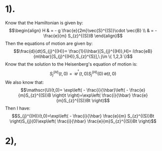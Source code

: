# 1).
Know that the Hamiltonian is given by:
$$\begin{align}
H & = - g \frac{e}{2m}\vec{S}^{(S)}\cdot \vec{B} \\
 & = - \frac{e}{m} S_{z}^{(S)}B
\end{align}$$
Then the equations of motion are given by:
$$\frac{d}{dt}S_{j}^{(H)}= \frac{1}{i\hbar}[S_{j}^{(H)},H]= i\frac{eB}{m\hbar}[S_{j}^{(H)},S_{z}^{S}],\ j\in \{ 1,2,3 \}$$
Know that the solution to the Heisenberg's equation of motion is:
$$S_{j}^{(H)}(t,0)= \mathscr{U}^{^{\dagger}}(t,0)S_{j}^{(H)}(0)\mathscr{U}(t,0)$$
We also know that:
$$\mathscr{U}(t,0)= \exp\left( - \frac{i}{\hbar}\left( - \frac{e}{m}S_{z}^{(S)}B \right)t \right)=\exp\left(  \frac{i}{\hbar} \frac{e}{m}S_{z}^{(S)}Bt \right)$$
Then I have:
$$S_{j}^{(H)}(t,0)=\exp\left( - \frac{i}{\hbar} \frac{e}{m} S_{z}^{(S)}Bt \right)S_{j}(0)\exp\left(  \frac{i}{\hbar} \frac{e}{m}S_{z}^{(S)}Bt \right)$$

# 2),


